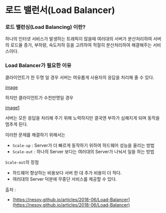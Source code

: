 # 로드 밸런서(Load Balancer)


### 로드 밸런싱(Load Balancing) 이란?

하나의 인터넷 서비스가 발생하는 트래픽이 많을때 여러대의 서버가 분산처리하여 서버의 로드율 증가, 부하량, 속도저하 등을 고려하여 적절히 분산처리하여 해결해주는 서비스이다. 

### Load Balancer가 필요한 이유

클라이언트가 한 두명 일 경우 서버는 여유롭게 사용자의 응답을 처리해 줄 수 있다.

[image](https://nesoy.github.io/assets/posts/20180602/1.png)


하지만 클라이언트가 수천만명일 경우 

[image1](https://nesoy.github.io/assets/posts/20180602/2.png)

서버는 모든 응답을 처리해 주기 위해 노력하지만 결국엔 부하가 심해지게 되며 동작을 멈추게 된다. 

이러한 문제를 해결하기 위해서는

+ `Scale-up` : Server가 더 빠르게 동작하기 위하여 하드웨어 성능을 올리는 방법
+ `Scale-out` : 하나의 Server 보다는 여러대의 Server가 나눠서 일을 하는 방법 


`Scale-out`의 장점

+ 하드웨어 향상하는 비용보다 서버 한 대 추가 비용이 더 적다.
+ 여러대의 Server 덕분에 무중단 서비스를 제공할 수 있다.


출처 : 
+ [https://nesoy.github.io/articles/2018-06/Load-Balancer](https://nesoy.github.io/articles/2018-06/Load-Balancer)